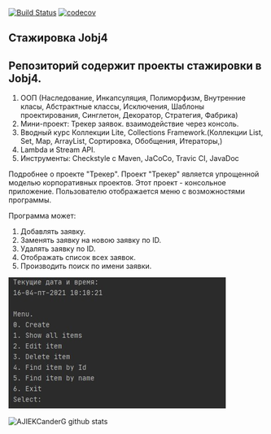 [![Build Status](https://www.travis-ci.com/AJIEKCanderG/job4j_tracker.svg?branch=master)](https://www.travis-ci.com/AJIEKCanderG/job4j_tracker)
[![codecov](https://codecov.io/gh/AJIEKCanderG/job4j_tracker/branch/master/graph/badge.svg?token=L1XV27OSTI)](https://codecov.io/gh/AJIEKCanderG/job4j_tracker)

## Стажировка Jobj4

## Репозиторий содержит проекты стажировки в Jobj4.
1. ООП (Наследование, Инкапсуляция, Полиморфизм, Внутренние класы, Абстрактные классы, Исключения, Шаблоны проектирования, Синглетон, Декоратор, Стратегия, Фабрика) 
2. Мини-проект: Трекер заявок. взаимодействие через консоль.
3. Вводный курс Коллекции Lite, Collections Framework.(Коллекции List, Set, Map, ArrayList, Сортировка, Обобщения, Итераторы,)
4. Lambda и Stream API.
5. Инструменты: Checkstyle с Maven, JaCoCo, Travic CI, JavaDoc

Подробнее о проекте "Трекер". 
Проект "Трекер" является упрощенной моделью корпоративных проектов.
Этот проект - консольное приложение.
Пользователю отображается меню с возможностями программы.

Программа может:
1. Добавлять заявку.
2. Заменять заявку на новою заявку по ID.
3. Удалять заявку по ID.
4. Отображать список всех заявок.
5. Производить поиск по имени заявки.

![img](./img/img.png)

![AJIEKCanderG github stats](https://github-readme-stats.vercel.app/api?username=AJIEKCanderG&hide=stars,prs,issues,contribs)
